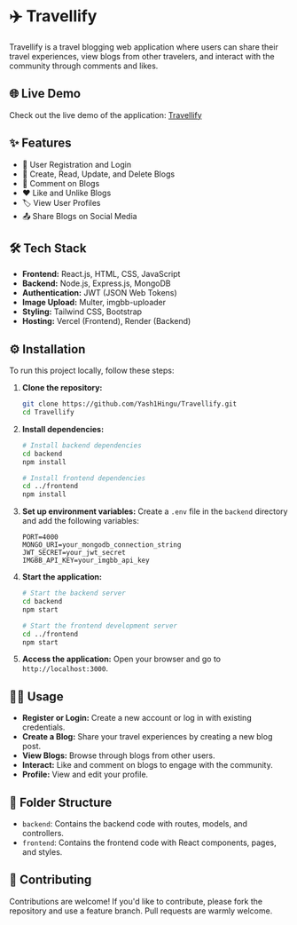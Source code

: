 # ✈️ Travellify

Travellify is a travel blogging web application where users can share their travel experiences, view blogs from other travelers, and interact with the community through comments and likes.

## 🌐 Live Demo

Check out the live demo of the application: [Travellify](https://travellify.vercel.app/)

## ✨ Features

- 👤 User Registration and Login
- 📝 Create, Read, Update, and Delete Blogs
- 💬 Comment on Blogs
- ❤️ Like and Unlike Blogs
- 🏷️ View User Profiles
- 📤 Share Blogs on Social Media

## 🛠️ Tech Stack

- **Frontend:** React.js, HTML, CSS, JavaScript
- **Backend:** Node.js, Express.js, MongoDB
- **Authentication:** JWT (JSON Web Tokens)
- **Image Upload:** Multer, imgbb-uploader
- **Styling:** Tailwind CSS, Bootstrap
- **Hosting:** Vercel (Frontend), Render (Backend)

## ⚙️ Installation

To run this project locally, follow these steps:

1. **Clone the repository:**
   ```bash
   git clone https://github.com/Yash1Hingu/Travellify.git
   cd Travellify
   ```

2. **Install dependencies:**
   ```bash
   # Install backend dependencies
   cd backend
   npm install

   # Install frontend dependencies
   cd ../frontend
   npm install
   ```

3. **Set up environment variables:**
   Create a `.env` file in the `backend` directory and add the following variables:
   ```plaintext
   PORT=4000
   MONGO_URI=your_mongodb_connection_string
   JWT_SECRET=your_jwt_secret
   IMGBB_API_KEY=your_imgbb_api_key
   ```

4. **Start the application:**
   ```bash
   # Start the backend server
   cd backend
   npm start

   # Start the frontend development server
   cd ../frontend
   npm start
   ```

5. **Access the application:**
   Open your browser and go to `http://localhost:3000`.

## 🧑‍💻 Usage

- **Register or Login:** Create a new account or log in with existing credentials.
- **Create a Blog:** Share your travel experiences by creating a new blog post.
- **View Blogs:** Browse through blogs from other users.
- **Interact:** Like and comment on blogs to engage with the community.
- **Profile:** View and edit your profile.

## 📂 Folder Structure

- `backend`: Contains the backend code with routes, models, and controllers.
- `frontend`: Contains the frontend code with React components, pages, and styles.

## 🤝 Contributing

Contributions are welcome! If you'd like to contribute, please fork the repository and use a feature branch. Pull requests are warmly welcome.
